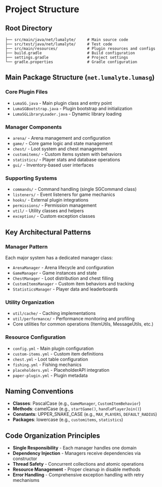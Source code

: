 # Project Structure

## Root Directory
```
├── src/main/java/net/lumalyte/     # Main source code
├── src/test/java/net/lumalyte/     # Test code
├── src/main/resources/             # Plugin resources and configs
├── build.gradle                    # Build configuration
├── settings.gradle                 # Project settings
└── gradle.properties               # Gradle configuration
```

## Main Package Structure (`net.lumalyte.lumasg`)

### Core Plugin Files
- `LumaSG.java` - Main plugin class and entry point
- `LumaSGBootstrap.java` - Plugin bootstrap and initialization
- `LumaSGLibraryLoader.java` - Dynamic library loading

### Manager Components
- `arena/` - Arena management and configuration
- `game/` - Core game logic and state management
- `chest/` - Loot system and chest management
- `customitems/` - Custom items system with behaviors
- `statistics/` - Player stats and database operations
- `gui/` - Inventory-based user interfaces

### Supporting Systems
- `commands/` - Command handling (single SGCommand class)
- `listeners/` - Event listeners for game mechanics
- `hooks/` - External plugin integrations
- `permissions/` - Permission management
- `util/` - Utility classes and helpers
- `exception/` - Custom exception classes

## Key Architectural Patterns

### Manager Pattern
Each major system has a dedicated manager class:
- `ArenaManager` - Arena lifecycle and configuration
- `GameManager` - Game instances and state
- `ChestManager` - Loot distribution and chest filling
- `CustomItemsManager` - Custom item behaviors and tracking
- `StatisticsManager` - Player data and leaderboards

### Utility Organization
- `util/cache/` - Caching implementations
- `util/performance/` - Performance monitoring and profiling
- Core utilities for common operations (ItemUtils, MessageUtils, etc.)

### Resource Configuration
- `config.yml` - Main plugin configuration
- `custom-items.yml` - Custom item definitions
- `chest.yml` - Loot table configuration
- `fishing.yml` - Fishing mechanics
- `placeholders.yml` - PlaceholderAPI integration
- `paper-plugin.yml` - Plugin metadata

## Naming Conventions
- **Classes**: PascalCase (e.g., `GameManager`, `CustomItemBehavior`)
- **Methods**: camelCase (e.g., `startGame()`, `handlePlayerJoin()`)
- **Constants**: UPPER_SNAKE_CASE (e.g., `MAX_PLAYERS`, `DEFAULT_RADIUS`)
- **Packages**: lowercase (e.g., `customitems`, `statistics`)

## Code Organization Principles
- **Single Responsibility** - Each manager handles one domain
- **Dependency Injection** - Managers receive dependencies via constructor
- **Thread Safety** - Concurrent collections and atomic operations
- **Resource Management** - Proper cleanup in disable methods
- **Error Handling** - Comprehensive exception handling with retry mechanisms
